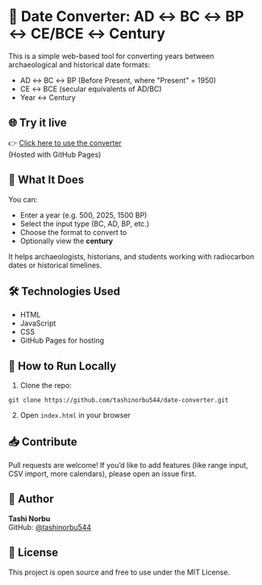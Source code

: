 # 📆 Date Converter: AD ↔ BC ↔ BP ↔ CE/BCE ↔ Century

This is a simple web-based tool for converting years between archaeological and historical date formats:

- AD ↔ BC ↔ BP (Before Present, where "Present" = 1950)
- CE ↔ BCE (secular equivalents of AD/BC)
- Year ↔ Century

## 🌐 Try it live

👉 [Click here to use the converter](https://tashinorbu544.github.io/date-converter/)  
(Hosted with GitHub Pages)

## 🧠 What It Does

You can:
- Enter a year (e.g. 500, 2025, 1500 BP)
- Select the input type (BC, AD, BP, etc.)
- Choose the format to convert to
- Optionally view the **century**

It helps archaeologists, historians, and students working with radiocarbon dates or historical timelines.

## 🛠️ Technologies Used

- HTML
- JavaScript
- CSS
- GitHub Pages for hosting

## 🚀 How to Run Locally

1. Clone the repo:
```
git clone https://github.com/tashinorbu544/date-converter.git
```

2. Open `index.html` in your browser

## 📥 Contribute

Pull requests are welcome! If you’d like to add features (like range input, CSV import, more calendars), please open an issue first.

## 🧊 Author

**Tashi Norbu**  
GitHub: [@tashinorbu544](https://github.com/tashinorbu544)

## 📜 License

This project is open source and free to use under the MIT License.
